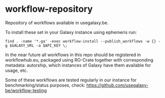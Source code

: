 # workflow-repository
Repository of workflows available in usegalaxy.be.

To install these set in your Galaxy instance using ephemeris run:
```
find . -name '*.ga' -exec workflow-install --publish_workflows -w {} -g $GALAXY_URL -a $API_KEY \;
```
In the near future all workflows in this repo should be registered in workflowhub.eu, packaged using RO-Crate together with corresponding metadata: autorship, which instances of Galaxy have them available for usage, etc.

Some of these workflows are tested regularly in our instance for benchmarking/status purposes, check: https://github.com/usegalaxy-be/workflow-testing
